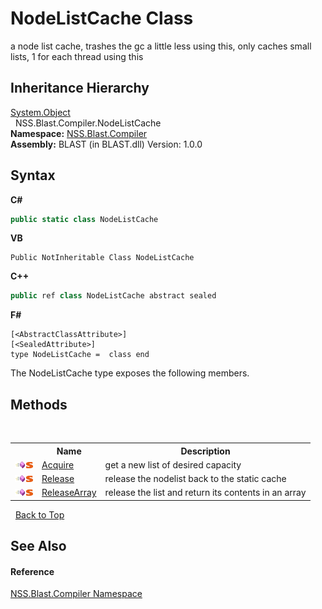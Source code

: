 # NodeListCache Class
 

a node list cache, trashes the gc a little less using this, only caches small lists, 1 for each thread using this


## Inheritance Hierarchy
<a href="https://docs.microsoft.com/dotnet/api/system.object" target="_blank" rel="noopener noreferrer">System.Object</a><br />&nbsp;&nbsp;NSS.Blast.Compiler.NodeListCache<br />
**Namespace:**&nbsp;<a href="26a25caa-f50b-92ad-f15c-dbb9db1493ae.md">NSS.Blast.Compiler</a><br />**Assembly:**&nbsp;BLAST (in BLAST.dll) Version: 1.0.0

## Syntax

**C#**<br />
``` C#
public static class NodeListCache
```

**VB**<br />
``` VB
Public NotInheritable Class NodeListCache
```

**C++**<br />
``` C++
public ref class NodeListCache abstract sealed
```

**F#**<br />
``` F#
[<AbstractClassAttribute>]
[<SealedAttribute>]
type NodeListCache =  class end
```

The NodeListCache type exposes the following members.


## Methods
&nbsp;<table><tr><th></th><th>Name</th><th>Description</th></tr><tr><td>![Public method](media/pubmethod.gif "Public method")![Static member](media/static.gif "Static member")</td><td><a href="7b6bda45-ee0f-5506-2e89-2cbfd930c9ad.md">Acquire</a></td><td>
get a new list of desired capacity</td></tr><tr><td>![Public method](media/pubmethod.gif "Public method")![Static member](media/static.gif "Static member")</td><td><a href="40a6895d-dea4-9124-8547-51f9447a8b3a.md">Release</a></td><td>
release the nodelist back to the static cache</td></tr><tr><td>![Public method](media/pubmethod.gif "Public method")![Static member](media/static.gif "Static member")</td><td><a href="38e3e671-719c-5567-c9a4-d3da6ed7a4fd.md">ReleaseArray</a></td><td>
release the list and return its contents in an array</td></tr></table>&nbsp;
<a href="#nodelistcache-class">Back to Top</a>

## See Also


#### Reference
<a href="26a25caa-f50b-92ad-f15c-dbb9db1493ae.md">NSS.Blast.Compiler Namespace</a><br />